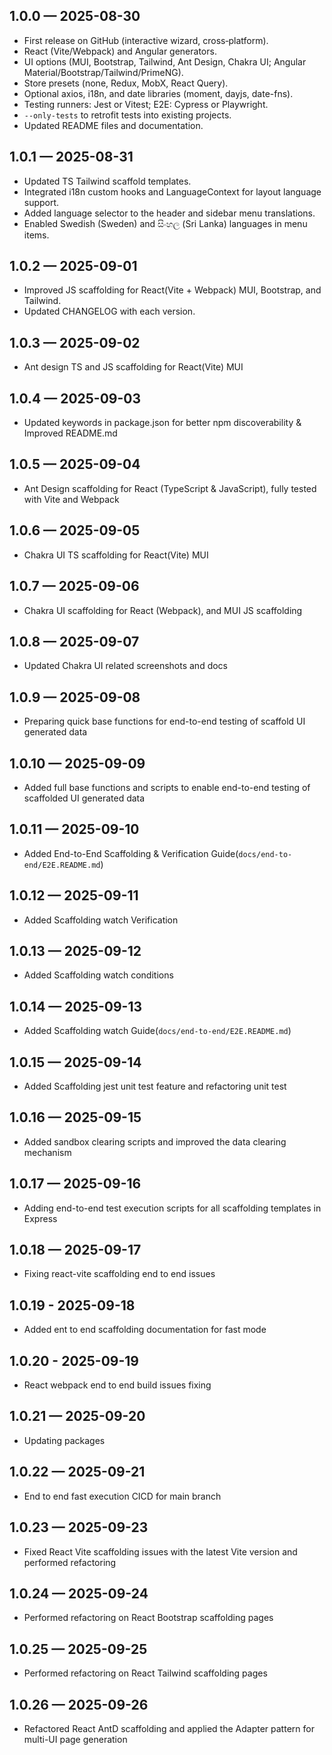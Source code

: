 ## 1.0.0 — 2025-08-30
- First release on GitHub (interactive wizard, cross‑platform).
- React (Vite/Webpack) and Angular generators.
- UI options (MUI, Bootstrap, Tailwind, Ant Design, Chakra UI; Angular Material/Bootstrap/Tailwind/PrimeNG).
- Store presets (none, Redux, MobX, React Query).
- Optional axios, i18n, and date libraries (moment, dayjs, date-fns).
- Testing runners: Jest or Vitest; E2E: Cypress or Playwright.
- `--only-tests` to retrofit tests into existing projects.
- Updated README files and documentation.

## 1.0.1 — 2025-08-31
- Updated TS Tailwind scaffold templates.
- Integrated i18n custom hooks and LanguageContext for layout language support.
- Added language selector to the header and sidebar menu translations.
- Enabled Swedish (Sweden) and සිංහල (Sri Lanka) languages in menu items.

## 1.0.2 — 2025-09-01
- Improved JS scaffolding for React(Vite + Webpack) MUI, Bootstrap, and Tailwind.
- Updated CHANGELOG with each version.

## 1.0.3 — 2025-09-02
- Ant design TS and JS scaffolding for React(Vite) MUI

## 1.0.4 — 2025-09-03
- Updated keywords in package.json for better npm discoverability & Improved README.md

## 1.0.5 — 2025-09-04
- Ant Design scaffolding for React (TypeScript & JavaScript), fully tested with Vite and Webpack

## 1.0.6 — 2025-09-05
- Chakra UI TS scaffolding for React(Vite) MUI

## 1.0.7 — 2025-09-06
- Chakra UI scaffolding for React (Webpack), and MUI JS scaffolding

## 1.0.8 — 2025-09-07
- Updated Chakra UI related screenshots and docs

## 1.0.9 — 2025-09-08
- Preparing quick base functions for end-to-end testing of scaffold UI generated data 

## 1.0.10 — 2025-09-09
- Added full base functions and scripts to enable end-to-end testing of scaffolded UI generated data

## 1.0.11 — 2025-09-10
- Added End-to-End Scaffolding & Verification Guide(`docs/end-to-end/E2E.README.md`)

## 1.0.12 — 2025-09-11
- Added Scaffolding watch Verification

## 1.0.13 — 2025-09-12
- Added Scaffolding watch conditions

## 1.0.14 — 2025-09-13
- Added Scaffolding watch Guide(`docs/end-to-end/E2E.README.md`)

## 1.0.15 — 2025-09-14
- Added Scaffolding jest unit test feature and refactoring unit test

## 1.0.16 — 2025-09-15
- Added sandbox clearing scripts and improved the data clearing mechanism

## 1.0.17 — 2025-09-16
- Adding end-to-end test execution scripts for all scaffolding templates in Express

## 1.0.18 — 2025-09-17
- Fixing react-vite scaffolding end to end issues

## 1.0.19 - 2025-09-18
- Added ent to end scaffolding documentation for fast mode

## 1.0.20 - 2025-09-19
- React webpack end to end build issues fixing

## 1.0.21 — 2025-09-20
- Updating packages

## 1.0.22 — 2025-09-21
- End to end fast execution CICD for main branch

## 1.0.23 — 2025-09-23
- Fixed React Vite scaffolding issues with the latest Vite version and performed refactoring

## 1.0.24 — 2025-09-24
- Performed refactoring on React Bootstrap scaffolding pages

## 1.0.25 — 2025-09-25
- Performed refactoring on React Tailwind scaffolding pages

## 1.0.26 — 2025-09-26
- Refactored React AntD scaffolding and applied the Adapter pattern for multi-UI page generation